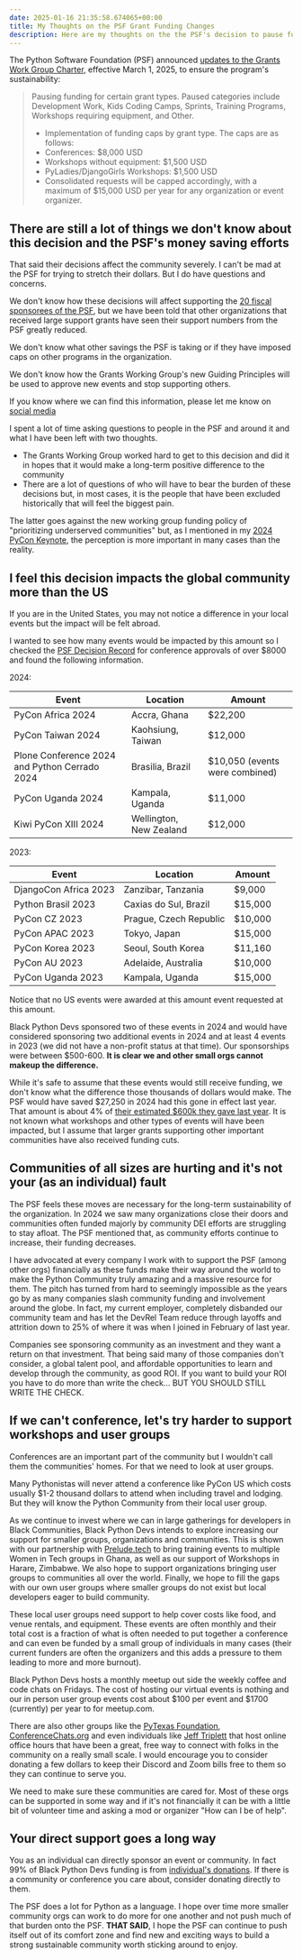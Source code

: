 ```yaml
---
date: 2025-01-16 21:35:58.674065+00:00
title: My Thoughts on the PSF Grant Funding Changes
description: Here are my thoughts on the the PSF's decision to pause funding some events and cap others.
---
```


The Python Software Foundation (PSF) announced [updates to the Grants Work Group Charter](https://pyfound.blogspot.com/2024/12/psf-grants-program-charter-updates-tldr.html), effective March 1, 2025, to ensure the program's sustainability:

> Pausing funding for certain grant types. Paused categories include Development Work, Kids Coding Camps, Sprints, Training Programs, Workshops requiring equipment, and Other.
>
> - Implementation of funding caps by grant type. The caps are as follows:
> - Conferences: $8,000 USD
> - Workshops without equipment: $1,500 USD
> - PyLadies/DjangoGirls Workshops: $1,500 USD
> - Consolidated requests will be capped accordingly, with a maximum of $15,000 USD per year for any organization or event organizer.

## There are still a lot of things we don't know about this decision and the PSF's money saving efforts

That said their decisions affect the community severely. I can't be mad at the PSF for trying to stretch their dollars. But I do have questions and concerns.

We don't know how these decisions will affect supporting the [20 fiscal sponsorees of the PSF](https://www.python.org/psf/fiscal-sponsorees/), but we have been told that other organizations that received large support grants have seen their support numbers from the PSF greatly reduced.

We don't know what other savings the PSF is taking or if they have imposed caps on other programs in the organization.

We don't know how the Grants Working Group's new Guiding Principles will be used to approve new events and stop supporting others.

If you know where we can find this information, please let me know on [social media](https://mastodon.social/@kjaymiller)

I spent a lot of time asking questions to people in the PSF and around it and what I have been left with two thoughts.

- The Grants Working Group worked hard to get to this decision and did it in hopes that it would make a long-term positive difference to the community
- There are a lot of questions of who will have to bear the burden of these decisions but, in most cases, it is the people that have been excluded historically that will feel the biggest pain.

The latter goes against the new working group funding policy of "prioritizing underserved communities" but, as I mentioned in my [2024 PyCon Keynote](https://youtu.be/jYZBpoYjxLo?si=qBqOAOvxHPvpbCCt&t=1264), the perception is more important in many cases than the reality.

## I feel this decision impacts the global community more than the US

If you are in the United States, you may not notice a difference in your local events but the impact will be felt abroad.

I wanted to see how many events would be impacted by this amount so I checked the [PSF Decision Record](https://www.python.org/psf/records/board/resolutions/) for conference approvals of over $8000 and found the following information.

2024:

| Event                                         | Location                | Amount                         |
| --------------------------------------------- | ----------------------- | ------------------------------ |
| PyCon Africa 2024                             | Accra, Ghana            | $22,200                        |
| PyCon Taiwan 2024                             | Kaohsiung, Taiwan       | $12,000                        |
| Plone Conference 2024 and Python Cerrado 2024 | Brasilia, Brazil        | $10,050 (events were combined) |
| PyCon Uganda 2024                             | Kampala, Uganda         | $11,000                        |
| Kiwi PyCon XIII 2024                          | Wellington, New Zealand | $12,000                        |

2023:

| Event                 | Location               | Amount  |
| --------------------- | ---------------------- | ------- |
| DjangoCon Africa 2023 | Zanzibar, Tanzania     | $9,000  |
| Python Brasil 2023    | Caxias do Sul, Brazil  | $15,000 |
| PyCon CZ 2023         | Prague, Czech Republic | $10,000 |
| PyCon APAC 2023       | Tokyo, Japan           | $15,000 |
| PyCon Korea 2023      | Seoul, South Korea     | $11,160 |
| PyCon AU 2023         | Adelaide, Australia    | $10,000 |
| PyCon Uganda 2023     | Kampala, Uganda        | $15,000 |

Notice that no US events were awarded at this amount event requested at this amount.

Black Python Devs sponsored two of these events in 2024 and would have considered sponsoring two additional events in 2024 and at least 4 events in 2023 (we did not have a non-profit status at that time). Our sponsorships were between $500-600. **It is clear we and other small orgs cannot makeup the difference.**

While it's safe to assume that these events would still receive funding, we don't know what the difference those thousands of dollars would make. The PSF would have saved $27,250 in 2024 had this gone in effect last year. That amount is about 4% of [their estimated $600k they gave last year](https://pyfound.blogspot.com/2024/12/psf-grants-program-charter-updates-part-1.html). It is not known what workshops and other types of events will have been impacted, but I assume that larger grants supporting other important communities have also received funding cuts.

## Communities of all sizes are hurting and it's not your (as an individual) fault

The PSF feels these moves are necessary for the long-term sustainability of the organization. In 2024 we saw many organizations close their doors and communities often funded majorly by community DEI efforts are struggling to stay afloat. The PSF mentioned that, as community efforts continue to increase, their funding decreases.

I have advocated at every company I work with to support the PSF (among other orgs) financially as these funds make their way around the world to make the Python Community truly amazing and a massive resource for them. The pitch has turned from hard to seemingly impossible as the years go by as many companies slash community funding and involvement around the globe. In fact, my current employer, completely disbanded our community team and has let the DevRel Team reduce through layoffs and attrition down to 25% of where it was when I joined in February of last year.

Companies see sponsoring community as an investment and they want a return on that investment. That being said many of those companies don't consider, a global talent pool, and affordable opportunities to learn and develop through the community, as good ROI. If you want to build your ROI you have to do more than write the check... BUT YOU SHOULD STILL WRITE THE CHECK.

## If we can't conference, let's try harder to support workshops and user groups

Conferences are an important part of the community but I wouldn't call them the communities' homes. For that we need to look at user groups.

Many Pythonistas will never attend a conference like PyCon US which costs usually $1-2 thousand dollars to attend when including travel and lodging. But they will know the Python Community from their local user group.

As we continue to invest where we can in large gatherings for developers in Black Communities, Black Python Devs intends to explore increasing our support for smaller groups, organizations and communities. This is shown with our partnership with [Prelude.tech](https://prelude.tech/giving_back) to bring training events to multiple Women in Tech groups in Ghana, as well as our support of Workshops in Harare, Zimbabwe. We also hope to support organizations bringing user groups to communities all over the world. Finally, we hope to fill the gaps with our own user groups where smaller groups do not exist but local developers eager to build community.

These local user groups need support to help cover costs like food, and venue rentals, and equipment. These events are often monthly and their total cost is a fraction of what is often needed to put together a conference and can even be funded by a small group of individuals in many cases (their current funders are often the organizers and this adds a pressure to them leading to more and more burnout).

Black Python Devs hosts a monthly meetup out side the weekly coffee and code chats on Fridays. The cost of hosting our virtual events is nothing and our in person user group events cost about $100 per event and $1700 (currently) per year to for meetup.com.

There are also other groups like the [PyTexas Foundation](https://pytexas.org), [ConferenceChats.org](https://conferencechats.org) and even individuals like [Jeff Triplett](https://mastodon.social/@webology) that host online office hours that have been a great, free way to connect with folks in the community on a really small scale. I would encourage you to consider donating a few dollars to keep their Discord and Zoom bills free to them so they can continue to serve you.

We need to make sure these communities are cared for. Most of these orgs can be supported in some way and if it's not financially it can be with a little bit of volunteer time and asking a mod or organizer "How can I be of help".

## Your direct support goes a long way

You as an individual can directly sponsor an event or community. In fact 99% of Black Python Devs funding is from [individual's donations](https://blackpythondevs.com/support). If there is a community or conference you care about, consider donating directly to them.

The PSF does a lot for Python as a language. I hope over time more smaller community orgs can work to do more for one another and not push much of that burden onto the PSF. **THAT SAID**, I hope the PSF can continue to push itself out of its comfort zone and find new and exciting ways to build a strong sustainable community worth sticking around to enjoy.
